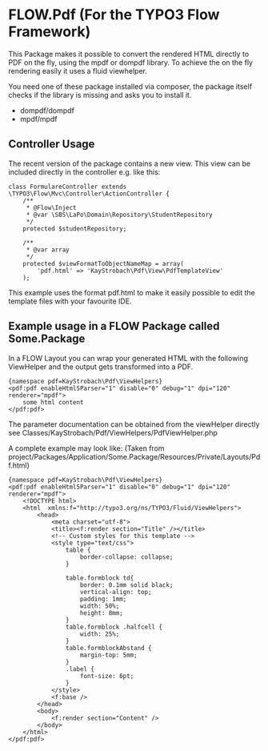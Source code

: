 FLOW.Pdf (For the TYPO3 Flow Framework)
=======================================

This Package makes it possible to convert the rendered HTML directly to PDF on the fly, using the mpdf or dompdf library.
To achieve the on the fly rendering easily it uses a fluid viewhelper.

You need one of these package installed via composer, the package itself checks if the library is missing and asks you to install it.

* dompdf/dompdf
* mpdf/mpdf


Controller Usage
----------------

The recent version of the package contains a new view.
This view can be included directly in the controller e.g. like this:

```
class FormulareController extends \TYPO3\Flow\Mvc\Controller\ActionController {
	/**
	 * @Flow\Inject
	 * @var \SBS\LaPo\Domain\Repository\StudentRepository
	 */
	protected $studentRepository;

	/**
	 * @var array
	 */
	protected $viewFormatToObjectNameMap = array(
		'pdf.html' => 'KayStrobach\Pdf\View\PdfTemplateView'
	);
```

This example uses the format pdf.html to make it easily possible to edit the template files with your favourite IDE.


Example usage in a FLOW Package called Some.Package
----------------------------------------------------

In a FLOW Layout you can wrap your generated HTML with the following ViewHelper and the output gets transformed into a PDF.

```
{namespace pdf=KayStrobach\Pdf\ViewHelpers}
<pdf:pdf enableHtml5Parser="1" disable="0" debug="1" dpi="120" renderer="mpdf">
	some html content
</pdf:pdf>
```

The parameter documentation can be obtained from the viewHelper directly see Classes/KayStrobach/Pdf/ViewHelpers/PdfViewHelper.php

A complete example may look like:
(Taken from project/Packages/Application/Some.Package/Resources/Private/Layouts/Pdf.html)
```
{namespace pdf=KayStrobach\Pdf\ViewHelpers}
<pdf:pdf enableHtml5Parser="1" disable="0" debug="1" dpi="120" renderer="mpdf">
	<!DOCTYPE html>
	<html  xmlns:f="http://typo3.org/ns/TYPO3/Fluid/ViewHelpers">
		<head>
			<meta charset="utf-8">
			<title><f:render section="Title" /></title>
			<!-- Custom styles for this template -->
			<style type="text/css">
				table {
					border-collapse: collapse;
				}

				table.formblock td{
					border: 0.1mm solid black;
					vertical-align: top;
					padding: 1mm;
					width: 50%;
					height: 8mm;
				}
				table.formblock .halfcell {
					width: 25%;
				}
				table.formblockAbstand {
					margin-top: 5mm;
				}
				.label {
					font-size: 6pt;
				}
			</style>
			<f:base />
		</head>
		<body>
			<f:render section="Content" />
		</body>
	</html>
</pdf:pdf>
```
